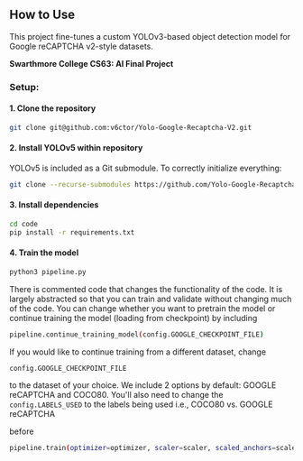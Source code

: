 ## How to Use

This project fine-tunes a custom YOLOv3-based object detection model for Google reCAPTCHA v2-style datasets.

**Swarthmore College CS63: AI Final Project**

### Setup:

#### 1. Clone the repository

```bash
git clone git@github.com:v6ctor/Yolo-Google-Recaptcha-V2.git
```

#### 2. Install YOLOv5 within repository

YOLOv5 is included as a Git submodule. To correctly initialize everything:

```bash
git clone --recurse-submodules https://github.com/Yolo-Google-Recaptcha-V2/yolov5s.git
```

#### 3. Install dependencies

```bash
cd code
pip install -r requirements.txt
```

#### 4. Train the model

```bash
python3 pipeline.py
```

There is commented code that changes the functionality of the code. It is largely abstracted so that you can train and validate without changing much of the code.
You can change whether you want to pretrain the model or continue training the model (loading from checkpoint) by including
```bash
pipeline.continue_training_model(config.GOOGLE_CHECKPOINT_FILE)
```
If you would like to continue training from a different dataset, change
```
config.GOOGLE_CHECKPOINT_FILE
```
to the dataset of your choice. We include 2 options by default: GOOGLE reCAPTCHA and COCO80.
You'll also need to change the ```config.LABELS_USED``` to the labels being used i.e., COCO80 vs. GOOGLE reCAPTCHA

before
```bash
pipeline.train(optimizer=optimizer, scaler=scaler, scaled_anchors=scaled_anchors)
```
